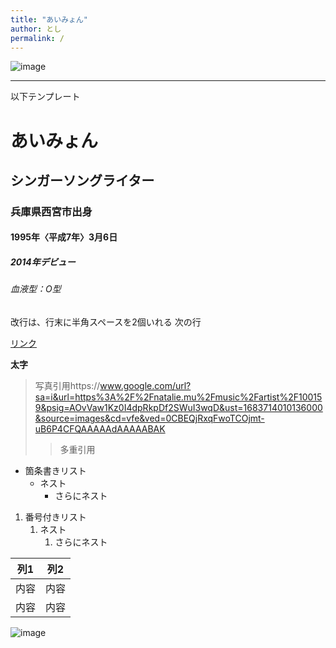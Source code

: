 ```yaml
---
title: "あいみょん"
author: とし
permalink: /
---
```

![image](https://github.com/torororororo/GHPages_WebSite/assets/133000354/f2b66d32-2800-4c00-8af5-5cfa59f6e734)





---

以下テンプレート

# あいみょん
## シンガーソングライター
### 兵庫県西宮市出身
#### 1995年〈平成7年〉3月6日
##### 2014年デビュー
###### 血液型：O型

改行は、行末に半角スペースを2個いれる
次の行

[リンク](https://www.google.co.jp/)

**太字**

> 写真引用https://www.google.com/url?sa=i&url=https%3A%2F%2Fnatalie.mu%2Fmusic%2Fartist%2F100159&psig=AOvVaw1Kz0I4dpRkpDf2SWuI3wqD&ust=1683714010136000&source=images&cd=vfe&ved=0CBEQjRxqFwoTCOjmt-uB6P4CFQAAAAAdAAAAABAK
>> 多重引用


- 箇条書きリスト
  - ネスト
    - さらにネスト


1. 番号付きリスト
   1. ネスト
      1. さらにネスト


| 列1  | 列2  |
|-----|-----|
| 内容  | 内容  |
| 内容  | 内容  |

![image](/GHPages_WebSite/assets/images/logo-150.png)
